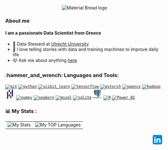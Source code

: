 <p align="center">
    <img width="500" src="https://github.com/AristotleKandylas/AristotleKandylas/assets/107751800/23d27b63-2aca-4974-bba3-e7d0c28d1ced" alt="Material Bread logo">
</p>

<h3 align="left">About me</h3>

<h4 align="left">I am a passionate Data Scientist from Greece</h4>

- :briefcase: Data Steward at <a href="https://github.com/UtrechtUniversity">Utrecht University</a>
- :blue_heart: I love telling stories with data and training machines to improve daily life
- :mailbox_closed: Ask me about anything <a href="https://github.com/AristotleKandylas/AristotleKandylas/issues">here</a>

<h3 align="left"> :hammer_and_wrench: Languages and Tools:</h3>
<p align="left">
<code><a href="https://git-scm.com/" target="_blank" rel="noreferrer"><img src="https://www.vectorlogo.zone/logos/git-scm/git-scm-icon.svg" alt="git" width="30" height="30"/></a></code> 
<code><a href="https://www.python.org" target="_blank" rel="noreferrer"><img src="https://cdn.jsdelivr.net/gh/devicons/devicon/icons/python/python-original.svg" alt="python" width="30" height="30"/></a></code>
<code><a href="https://scikit-learn.org/" target="_blank" rel="noreferrer"><img src="https://upload.wikimedia.org/wikipedia/commons/0/05/Scikit_learn_logo_small.svg" alt="scikit_learn" width="30" height="30"/></a></code>
<code><a href="https://www.tensorflow.org" target="_blank" rel="noreferrer"><img src="https://www.vectorlogo.zone/logos/tensorflow/tensorflow-icon.svg" alt="tensorflow" width="30" height="30"/></a></code>
<code><a href="https://pytorch.org/" target="_blank" rel="noreferrer"><img src="https://www.vectorlogo.zone/logos/pytorch/pytorch-icon.svg" alt="pytorch" width="30" height="30"/></a></code>
<code><a href="https://opencv.org/" target="_blank" rel="noreferrer"><img src="https://www.vectorlogo.zone/logos/opencv/opencv-icon.svg" alt="opencv" width="30" height="30"/></a></code>
<code><a href="https://hadoop.apache.org/" target="_blank" rel="noreferrer"><img src="https://www.vectorlogo.zone/logos/apache_hadoop/apache_hadoop-icon.svg" alt="hadoop" width="30" height="30"/></a></code>
<code><a href="https://pandas.pydata.org/" target="_blank" rel="noreferrer"><img src="https://raw.githubusercontent.com/devicons/devicon/2ae2a900d2f041da66e950e4d48052658d850630/icons/pandas/pandas-original.svg" alt="pandas" width="30" height="30"/></a></code>
<code><a href="https://numpy.org/" target="_blank" rel="noreferrer"><img src="https://www.vectorlogo.zone/logos/numpy/numpy-icon.svg" alt="numpy" width="30" height="30"/></a></code>
<code><a href="https://seaborn.pydata.org/" target="_blank" rel="noreferrer"><img src="https://seaborn.pydata.org/_images/logo-mark-lightbg.svg" alt="seaborn" width="30" height="30"/></a></code>
<code><a href="https://www.microsoft.com/en-us/sql-server" target="_blank" rel="noreferrer"><img src="https://www.svgrepo.com/show/303229/microsoft-sql-server-logo.svg" alt="mssql" width="30" height="30"/></a></code>
<code><a href="https://www.sqlite.org/" target="_blank" rel="noreferrer"><img src="https://www.vectorlogo.zone/logos/sqlite/sqlite-icon.svg" alt="sqlite" width="30" height="30"/></a></code>
<code><a href="https://www.postgresql.org" target="_blank" rel="noreferrer"><img src="https://raw.githubusercontent.com/devicons/devicon/master/icons/postgresql/postgresql-original-wordmark.svg" alt="postgresql" width="30" height="30"/></a></code>
<code><a href="https://www.r-project.org" target="_blank" rel="noreferrer"><img src="https://cdn.jsdelivr.net/gh/devicons/devicon/icons/r/r-original.svg" alt="R" width="30" height="30"/></a></code>
<code><a href="https://www.microsoft.com/en-us/power-platform/products/power-bi" target="_blank" rel="noreferrer"><img src="https://www.vectorlogo.zone/logos/microsoft_powerbi/microsoft_powerbi-icon.svg" alt="Power BI" width="30" height="30"/></a></code>
</p>



### :bar_chart: My Stats :
<table>
    <tr align="center">
       <td style="vertical-align: middle;"><img width="500" src="https://github-readme-stats.vercel.app/api?username=aristotlekandylas&show_icons=true&theme=dracula" alt="My Stats"></td>
       <td style="vertical-align: middle;"><img width="300" src="https://github-readme-stats.vercel.app/api/top-langs/?username=aristotlekandylas" alt="My TOP Languages"></td>
    </tr>
</table>

<p align="right"> <a href="https://www.linkedin.com/in/aristoteles-kandylas/" target="_blank" rel="noreferrer"> <img src="https://github.com/AristotleKandylas/AristotleKandylas/blob/main/assets/icons8-linkedin-48.svg" alt="flask" width="40" height="40"/> </a> 
